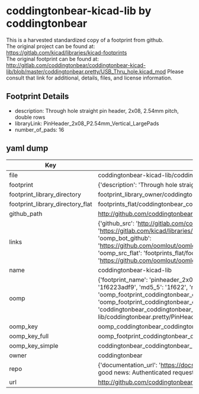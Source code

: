 # coddingtonbear-kicad-lib by coddingtonbear  
This is a harvested standardized copy of a footprint from github.  
The original project can be found at:  
https://gitlab.com/kicad/libraries/kicad-footprints  
The original footprint can be found at:
http://gitlab.com/coddingtonbear/coddingtonbear-kicad-lib/blob/master/coddingtonbear.pretty/USB_Thru_hole.kicad_mod
Please consult that link for additional, details, files, and license information.  
## Footprint Details
* description: Through hole straight pin header, 2x08, 2.54mm pitch, double rows  
* libraryLink: PinHeader_2x08_P2.54mm_Vertical_LargePads  
* number_of_pads: 16  
## yaml dump  
| Key | Value |  
| --- | --- |  
| file | coddingtonbear-kicad-lib/coddingtonbear.pretty/PinHeader_2x08_P2.54mm_Vertical_LargePads.kicad_mod |  
| footprint | {'description': 'Through hole straight pin header, 2x08, 2.54mm pitch, double rows', 'libraryLink': 'PinHeader_2x08_P2.54mm_Vertical_LargePads', 'number_of_pads': 16} |  
| footprint_library_directory | footprint_library_owner/coddingtonbear_coddingtonbear-kicad-lib |  
| footprint_library_directory_flat | footprints_flat/coddingtonbear_coddingtonbear_pinheader_2x08_p2_54mm_vertical_largepads/working |  
| github_path | http://github.com/coddingtonbear/coddingtonbear-kicad-lib/blob/master/coddingtonbear.pretty/PinHeader_2x08_P2.54mm_Vertical_LargePads.kicad_mod |  
| links | {'github_src': 'http://gitlab.com/coddingtonbear/coddingtonbear-kicad-lib/blob/master/coddingtonbear.pretty/USB_Thru_hole.kicad_mod', 'github_src_repo': 'https://gitlab.com/kicad/libraries/kicad-footprints', 'oomp_bot': 'footprints/coddingtonbear_coddingtonbear_pinheader_2x08_p2_54mm_vertical_largepads/working', 'oomp_bot_github': 'https://github.com/oomlout/oomlout_oomp_footprint_bot/tree/main/footprints/coddingtonbear_coddingtonbear_pinheader_2x08_p2_54mm_vertical_largepads/working', 'oomp_src_flat': 'footprints_flat/footprints_flat/coddingtonbear_coddingtonbear_pinheader_2x08_p2_54mm_vertical_largepads/working', 'oomp_src_flat_github': 'https://github.com/oomlout/oomlout_oomp_footprint_src/tree/main/footprints_flat/coddingtonbear_coddingtonbear_pinheader_2x08_p2_54mm_vertical_largepads/working'} |  
| name | coddingtonbear-kicad-lib |  
| oomp | {'footprint_name': 'pinheader_2x08_p2_54mm_vertical_largepads', 'library_name': 'coddingtonbear', 'md5': '1f6223adf93de0383b743e920f11da17', 'md5_10': '1f6223adf9', 'md5_5': '1f622', 'md5_6': '1f6223', 'oomp_key': 'oomp_coddingtonbear_coddingtonbear_pinheader_2x08_p2_54mm_vertical_largepads', 'oomp_key_extra': 'oomp_footprint_coddingtonbear_coddingtonbear_pinheader_2x08_p2_54mm_vertical_largepads', 'oomp_key_full': 'oomp_footprint_coddingtonbear_coddingtonbear_pinheader_2x08_p2_54mm_vertical_largepads_1f6223', 'oomp_key_simple': 'coddingtonbear_coddingtonbear_pinheader_2x08_p2_54mm_vertical_largepads', 'original_filename': 'coddingtonbear-kicad-lib/coddingtonbear.pretty/PinHeader_2x08_P2.54mm_Vertical_LargePads.kicad_mod', 'owner_name': 'coddingtonbear'} |  
| oomp_key | oomp_coddingtonbear_coddingtonbear_pinheader_2x08_p2_54mm_vertical_largepads |  
| oomp_key_full | oomp_footprint_coddingtonbear_coddingtonbear_pinheader_2x08_p2_54mm_vertical_largepads |  
| oomp_key_simple | coddingtonbear_coddingtonbear_pinheader_2x08_p2_54mm_vertical_largepads |  
| owner | coddingtonbear |  
| repo | {'documentation_url': 'https://docs.github.com/rest/overview/resources-in-the-rest-api#rate-limiting', 'message': "API rate limit exceeded for 84.66.173.59. (But here's the good news: Authenticated requests get a higher rate limit. Check out the documentation for more details.)"} |  
| url | http://github.com/coddingtonbear/coddingtonbear-kicad-lib |  

